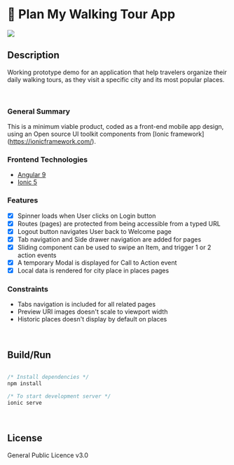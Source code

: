 # 🏰 Plan My Walking Tour App

<p align="left">
  <img src="./src/assets/images/previews/initial-release.gif">
</p>

## Description

Working prototype demo for an application that help travelers organize their daily walking tours, as they visit a specific city and its most popular places.

<br />

### General Summary

This is a minimum viable product, coded as a front-end mobile app design, using an Open source UI toolkit components from [Ionic framework] (https://ionicframework.com/).

### Frontend Technologies

- [Angular 9](https://angular.io/api)
- [Ionic 5](https://ionicframework.com/docs/components)

### Features

- [x] Spinner loads when User clicks on Login button 
- [x] Routes (pages) are protected from being accessible from a typed URL
- [x] Logout button navigates User back to Welcome page
- [x] Tab navigation and Side drawer navigation are added for pages
- [x] Sliding component can be used to swipe an Item, and trigger 1 or 2 action events
- [x] A temporary Modal is displayed for Call to Action event 
- [x] Local data is rendered for city place in places pages  

### Constraints

- Tabs navigation is included for all related pages
- Preview URI images doesn't scale to viewport width
- Historic places doesn't display by default on places

<br />

## Build/Run

```javascript

/* Install dependencies */
npm install

/* To start development server */
ionic serve

```

<br />

## License

General Public Licence v3.0
